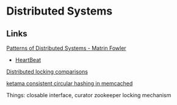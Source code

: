 # Distributed Systems
## Links
[Patterns of Distributed Systems - Matrin Fowler](https://martinfowler.com/articles/patterns-of-distributed-systems/)
- [HeartBeat](https://martinfowler.com/articles/patterns-of-distributed-systems/heartbeat.html)  

[//]: <> (Dummy comment to end bullet list)  
[Distributed locking comparisons](https://developpaper.com/talking-about-several-ways-of-using-distributed-locks-redis-zookeeper-database/)  

[ketama consistent circular hashing in memcached](https://medium.com/@dgryski/consistent-hashing-algorithmic-tradeoffs-ef6b8e2fcae8)  

Things: closable interface, curator zookeeper locking mechanism  

